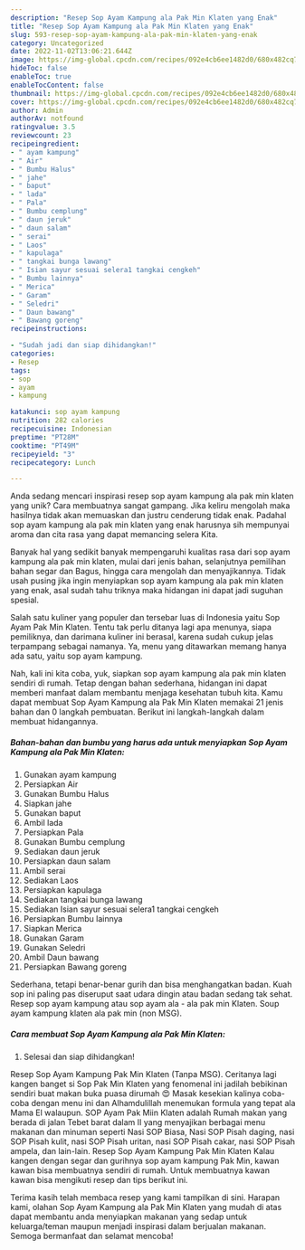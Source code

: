 ```yaml
---
description: "Resep Sop Ayam Kampung ala Pak Min Klaten yang Enak"
title: "Resep Sop Ayam Kampung ala Pak Min Klaten yang Enak"
slug: 593-resep-sop-ayam-kampung-ala-pak-min-klaten-yang-enak
category: Uncategorized
date: 2022-11-02T13:06:21.644Z
image: https://img-global.cpcdn.com/recipes/092e4cb6ee1482d0/680x482cq70/sop-ayam-kampung-ala-pak-min-klaten-foto-resep-utama.jpg
hideToc: false
enableToc: true
enableTocContent: false
thumbnail: https://img-global.cpcdn.com/recipes/092e4cb6ee1482d0/680x482cq70/sop-ayam-kampung-ala-pak-min-klaten-foto-resep-utama.jpg
cover: https://img-global.cpcdn.com/recipes/092e4cb6ee1482d0/680x482cq70/sop-ayam-kampung-ala-pak-min-klaten-foto-resep-utama.jpg
author: Admin
authorAv: notfound
ratingvalue: 3.5
reviewcount: 23
recipeingredient:
- " ayam kampung"
- " Air"
- " Bumbu Halus"
- " jahe"
- " baput"
- " lada"
- " Pala"
- " Bumbu cemplung"
- " daun jeruk"
- " daun salam"
- " serai"
- " Laos"
- " kapulaga"
- " tangkai bunga lawang"
- " Isian sayur sesuai selera1 tangkai cengkeh"
- " Bumbu lainnya"
- " Merica"
- " Garam"
- " Seledri"
- " Daun bawang"
- " Bawang goreng"
recipeinstructions:

- "Sudah jadi dan siap dihidangkan!"
categories:
- Resep
tags:
- sop
- ayam
- kampung

katakunci: sop ayam kampung 
nutrition: 282 calories
recipecuisine: Indonesian
preptime: "PT28M"
cooktime: "PT49M"
recipeyield: "3"
recipecategory: Lunch

---
```





Anda sedang mencari inspirasi resep sop ayam kampung ala pak min klaten yang unik? Cara membuatnya sangat gampang. Jika keliru mengolah maka hasilnya tidak akan memuaskan dan justru cenderung tidak enak. Padahal sop ayam kampung ala pak min klaten yang enak harusnya sih mempunyai aroma dan cita rasa yang dapat memancing selera Kita.





Banyak hal yang sedikit banyak mempengaruhi kualitas rasa dari sop ayam kampung ala pak min klaten, mulai dari jenis bahan, selanjutnya pemilihan bahan segar dan Bagus, hingga cara mengolah dan menyajikannya. Tidak usah pusing jika ingin menyiapkan sop ayam kampung ala pak min klaten yang enak,      asal sudah tahu triknya maka hidangan ini dapat jadi suguhan spesial.














Salah satu kuliner yang populer dan tersebar luas di Indonesia yaitu Sop Ayam Pak Min Klaten. Tentu tak perlu ditanya lagi apa menunya, siapa pemiliknya, dan darimana kuliner ini berasal, karena sudah cukup jelas terpampang sebagai namanya. Ya, menu yang ditawarkan memang hanya ada satu, yaitu sop ayam kampung.






Nah, kali ini kita coba, yuk, siapkan sop ayam kampung ala pak min klaten sendiri di rumah. Tetap dengan bahan sederhana, hidangan ini dapat memberi manfaat dalam membantu menjaga kesehatan tubuh kita. Kamu dapat membuat Sop Ayam Kampung ala Pak Min Klaten memakai 21 jenis bahan dan 0 langkah pembuatan. Berikut ini langkah-langkah dalam membuat hidangannya.

<!--inarticleads1-->

##### Bahan-bahan dan bumbu yang harus ada untuk menyiapkan Sop Ayam Kampung ala Pak Min Klaten:

1. Gunakan  ayam kampung
1. Persiapkan  Air
1. Gunakan  Bumbu Halus
1. Siapkan  jahe
1. Gunakan  baput
1. Ambil  lada
1. Persiapkan  Pala
1. Gunakan  Bumbu cemplung
1. Sediakan  daun jeruk
1. Persiapkan  daun salam
1. Ambil  serai
1. Sediakan  Laos
1. Persiapkan  kapulaga
1. Sediakan  tangkai bunga lawang
1. Sediakan  Isian sayur sesuai selera1 tangkai cengkeh
1. Persiapkan  Bumbu lainnya
1. Siapkan  Merica
1. Gunakan  Garam
1. Gunakan  Seledri
1. Ambil  Daun bawang
1. Persiapkan  Bawang goreng


Sederhana, tetapi benar-benar gurih dan bisa menghangatkan badan. Kuah sop ini paling pas diseruput saat udara dingin atau badan sedang tak sehat. Resep sop ayam kampung atau sop ayam ala - ala pak min Klaten. Soup ayam kampung klaten ala pak min (non MSG). 

<!--inarticleads2-->

##### Cara membuat Sop Ayam Kampung ala Pak Min Klaten:


1. Selesai dan siap dihidangkan!

Resep Sop Ayam Kampung Pak Min Klaten (Tanpa MSG). Ceritanya lagi kangen banget si Sop Pak Min Klaten yang fenomenal ini jadilah bebikinan sendiri buat makan buka puasa dirumah 😍 Masak kesekian kalinya coba-coba dengan menu ini dan Alhamdulillah menemukan formula yang tepat ala Mama El walaupun. SOP Ayam Pak Miin Klaten adalah Rumah makan yang berada di jalan Tebet barat dalam II yang menyajikan berbagai menu makanan dan minuman seperti Nasi SOP Biasa, Nasi SOP Pisah daging, nasi SOP Pisah kulit, nasi SOP Pisah uritan, nasi SOP Pisah cakar, nasi SOP Pisah ampela, dan lain-lain. Resep Sop Ayam Kampung Pak Min Klaten Kalau kangen dengan segar dan gurihnya sop ayam kampung Pak Min, kawan kawan bisa membuatnya sendiri di rumah. Untuk membuatnya kawan kawan bisa mengikuti resep dan tips berikut ini. 

Terima kasih telah membaca resep yang kami tampilkan di sini. Harapan kami, olahan Sop Ayam Kampung ala Pak Min Klaten yang mudah di atas dapat membantu anda menyiapkan makanan yang sedap untuk keluarga/teman maupun menjadi inspirasi dalam berjualan makanan. Semoga bermanfaat dan selamat mencoba!
